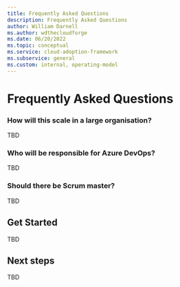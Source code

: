 ```yaml
---
title: Frequently Asked Questions
description: Frequently Asked Questions
author: William Darnell
ms.author: wdthecloudforge
ms.date: 06/20/2022
ms.topic: conceptual
ms.service: cloud-adoption-framework
ms.subservice: general
ms.custom: internal, operating-model
---
```


# Frequently Asked Questions

### How will this scale in a large organisation?
TBD

### Who will be responsible for Azure DevOps?
TBD

### Should there be Scrum master?
TBD

## Get Started

TBD

## Next steps

TBD
